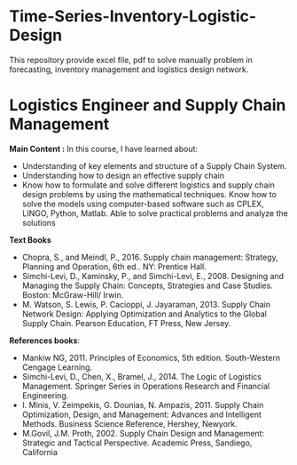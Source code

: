 # Time-Series-Inventory-Logistic-Design
This repository provide excel file, pdf to solve manually problem in forecasting, inventory management and logistics design network.

# Logistics Engineer and Supply Chain Management
**Main Content :**
In this course, I have learned about:
* Understanding of key elements and structure of a Supply Chain System.
* Understanding how to design an effective supply chain
* Know how to formulate and solve different logistics and supply chain design problems by using the mathematical techniques. Know how to solve the models using computer-based software such as CPLEX, LINGO, Python, Matlab. Able to solve practical problems and analyze the solutions

**Text Books**
* Chopra, S., and Meindl, P., 2016. Supply chain management: Strategy, Planning and Operation, 6th ed.. NY: Prentice Hall.
* Simchi-Levi, D., Kaminsky, P., and Simchi-Levi, E., 2008. Designing and Managing the Supply Chain: Concepts, Strategies and Case Studies. Boston: McGraw-Hill/ Irwin.
* M. Watson, S. Lewis, P. Cacioppi, J. Jayaraman, 2013. Supply Chain Network Design: Applying Optimization and Analytics to the Global Supply Chain. Pearson Education, FT Press, New Jersey.

**References books**:
* Mankiw NG, 2011. Principles of Economics, 5th edition. South-Western Cengage Learning.
* Simchi-Levi, D., Chen, X., Bramel, J., 2014. The Logic of Logistics Management. Springer Series in Operations Research and Financial Engineering.
* I. Minis, V. Zeimpekis, G. Dounias, N. Ampazis, 2011. Supply Chain Optimization, Design, and Management: Advances and Intelligent Methods. Business Science Reference, Hershey, Newyork.
* M.Govil, J.M. Proth, 2002. Supply Chain Design and Management: Strategic and Tactical Perspective. Academic Press, Sandiego, California
